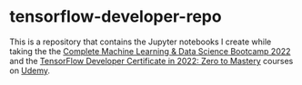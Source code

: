 # tensorflow-developer-repo

This is a repository that contains the Jupyter notebooks I create while taking the the <a href="https://www.udemy.com/course/complete-machine-learning-and-data-science-zero-to-mastery/">Complete Machine Learning & Data Science Bootcamp 2022</a> and the <a href="https://www.udemy.com/course/tensorflow-developer-certificate-machine-learning-zero-to-mastery/">TensorFlow Developer Certificate in 2022: Zero to Mastery</a> courses on <a href="https://www.udemy.com/">Udemy</a>.
